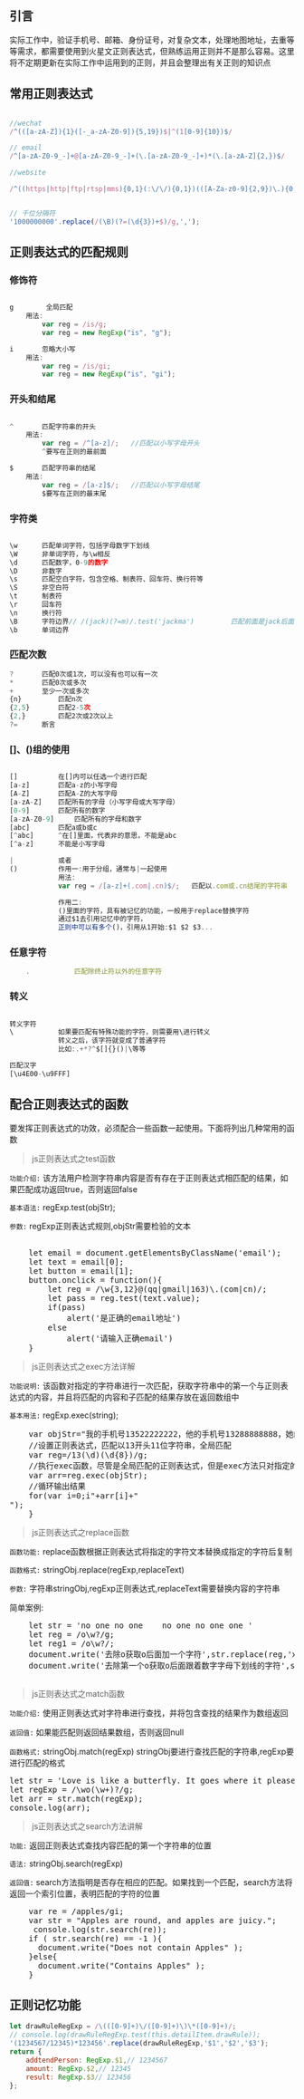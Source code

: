 ## **引言**

实际工作中，验证手机号、邮箱、身份证号，对复杂文本，处理地图地址，去重等等需求，都需要使用到火星文正则表达式，但熟练运用正则并不是那么容易。这里将不定期更新在实际工作中运用到的正则，并且会整理出有关正则的知识点

<div><!--more--></div>

## 常用正则表达式

```javascript

//wechat
/^(([a-zA-Z]){1}([-_a-zA-Z0-9]){5,19})$|^(1[0-9]{10})$/

// email
/^[a-zA-Z0-9_-]+@[a-zA-Z0-9_-]+(\.[a-zA-Z0-9_-]+)*(\.[a-zA-Z]{2,})$/

//website

/^((https|http|ftp|rtsp|mms){0,1}(:\/\/){0,1})(([A-Za-z0-9]{2,9})\.){0,1}(([A-Za-z0-9-~]+)\.)+([A-Za-z0-9-~])+([A-Za-z0-9-~!*\/\'\(\)\.;\?:@&=\+\$,%#\-])+$/i


// 千位分隔符
'1000000000'.replace(/(\B)(?=(\d{3})+$)/g,',');
```

## 正则表达式的匹配规则

### 修饰符

```javascript

g 		 全局匹配
	用法:
		var reg = /is/g;
		var reg = new RegExp("is", "g");

i 		忽略大小写
	用法:
		var reg = /is/gi;
		var reg = new RegExp("is", "gi");

```

### 开头和结尾

```javascript

^ 		匹配字符串的开头
	用法:
		var reg = /^[a-z]/;   //匹配以小写字母开头
		^要写在正则的最前面

$ 		匹配字符串的结尾
	用法:
		var reg = /[a-z]$/;   //匹配以小写字母结尾
		$要写在正则的最末尾

```

### 字符类

```javascript

\w 		匹配单词字符，包括字母数字下划线
\W 		非单词字符，与\w相反
\d 		匹配数字，0-9的数字
\D 		非数字
\s 		匹配空白字符，包含空格、制表符、回车符、换行符等
\S 		非空白符
\t 		制表符
\r 		回车符
\n 		换行符
\B      字符边界// /(jack)(?=m)/.test('jackma')         匹配前面是jack后面是m的字符串，匹配的结果只包含jack
\b      单词边界
```

### 匹配次数

```javascript
? 		匹配0次或1次，可以没有也可以有一次
* 		匹配0次或多次
+ 		至少一次或多次
{n} 		匹配n次
{2,5}		匹配2-5次
{2,} 		匹配2次或2次以上
?=      断言
```

### []、()组的使用

```javascript

[] 			在[]内可以任选一个进行匹配
[a-z]  		匹配a-z的小写字母
[A-Z] 		匹配A-Z的大写字母
[a-zA-Z] 	匹配所有的字母（小写字母或大写字母）
[0-9] 		匹配所有的数字
[a-zA-Z0-9] 	匹配所有的字母和数字
[abc] 		匹配a或b或c
[^abc]   	^在[]里面，代表非的意思，不能是abc
[^a-z] 		不能是小写字母

| 			或者
() 			作用一:用于分组，通常与|一起使用
			用法:
			var reg = /[a-z]+(.com|.cn)$/;   匹配以.com或.cn结尾的字符串

			作用二:
			()里面的字符，具有被记忆的功能，一般用于replace替换字符
			通过$1去引用记忆中的字符，
			正则中可以有多个()，引用从1开始:$1 $2 $3...

```

### 任意字符

```javascript
	. 			匹配除终止符以外的任意字符

```


### 转义

```javascript

转义字符
\ 			如果要匹配有特殊功能的字符，则需要用\进行转义
			转义之后，该字符就变成了普通字符
			比如:.+*?^$[]{}()|\等等

匹配汉字
[\u4E00-\u9FFF]
```

## 配合正则表达式的函数

要发挥正则表达式的功效，必须配合一些函数一起使用。下面将列出几种常用的函数

> js正则表达式之test函数

```功能介绍:``` 该方法用户检测字符串内容是否有存在于正则表达式相匹配的结果，如果匹配成功返回true，否则返回false

```基本语法:``` regExp.test(objStr);

```参数:``` regExp正则表达式规则,objStr需要检验的文本

<pre>

	let email = document.getElementsByClassName('email');
	let text = email[0];
	let button = email[1];
	button.onclick = function(){
		let reg = /\w{3,12}@(qq|gmail|163)\.(com|cn)/;
		let pass = reg.test(text.value);
		if(pass)
			alert('是正确的email地址')
		else
			alert('请输入正确email')
	}
</pre>

> js正则表达式之exec方法详解

```功能说明:``` 该函数对指定的字符串进行一次匹配，获取字符串中的第一个与正则表达式的内容，并且将匹配的内容和子匹配的结果存放在返回数组中

```基本用法:``` regExp.exec(string);

<pre>
	var objStr="我的手机号13522222222，他的手机号13288888888，她的手机号码13699999999"; 
	//设置正则表达式，匹配以13开头11位字符串，全局匹配 
	var reg=/13(\d)(\d{8})/g; 
	//执行exec函数，尽管是全局匹配的正则表达式，但是exec方法只对指定的字符串进行一次匹配，获取字符串中第一个与正则表达式相匹配的内容，并且将匹配内容和子匹配的结果存储到返回的数组中 
	var arr=reg.exec(objStr); 
	//循环输出结果 
	for(var i=0;i<arr.length;i++){ 
		document.write("<li>"+arr[i]+"<br>"); 
	}
</pre>



> js正则表达式之replace函数

```函数功能:``` replace函数根据正则表达式将指定的字符文本替换成指定的字符后复制

```函数格式:``` stringObj.replace(regExp,replaceText)

```参数:``` 字符串stringObj,regExp正则表达式,replaceText需要替换内容的字符串


简单案例:
<pre>
	let str = 'no one no one    no one no one one '
	let reg = /o\w?/g;
	let reg1 = /o\w?/;
	document.write('去除o获取o后面加一个字符',str.replace(reg,'xx'));
	document.write('去除第一个o获取o后面跟着数字字母下划线的字符',str.replace(reg1,'xx'));

</pre>

> js正则表达式之match函数

```功能介绍:``` 使用正则表达式对字符串进行查找，并将包含查找的结果作为数组返回 

```返回值:``` 如果能匹配则返回结果数组，否则返回null

```函数格式:``` stringObj.match(regExp) stringObj要进行查找匹配的字符串,regExp要进行匹配的格式


<pre>
let str = 'Love is like a butterfly. It goes where it pleases and it pleases where it goes.'
let regExp = /\wo(\w+)?/g;
let arr = str.match(regExp);
console.log(arr);
</pre>


> js正则表达式之search方法讲解

```功能:``` 返回正则表达式查找内容匹配的第一个字符串的位置

```语法:``` stringObj.search(regExp)

```返回值:``` search方法指明是否存在相应的匹配。如果找到一个匹配，search方法将返回一个索引位置，表明匹配的字符的位置

<pre>
	var re = /apples/gi;
	var str = "Apples are round, and apples are juicy.";
	 console.log(str.search(re));
	if ( str.search(re) == -1 ){
	  document.write("Does not contain Apples" );
	}else{
	  document.write("Contains Apples" );
	}
</pre>


## 正则记忆功能


```javascript
let drawRuleRegExp = /\(([0-9]+)\/([0-9]+)\)\*([0-9]+)/;
// console.log(drawRuleRegExp.test(this.detailItem.drawRule));
'(1234567/12345)*123456'.replace(drawRuleRegExp,'$1','$2','$3');
return {
    addtendPerson: RegExp.$1,// 1234567
    amount: RegExp.$2,// 12345
    result: RegExp.$3// 123456
};
```

